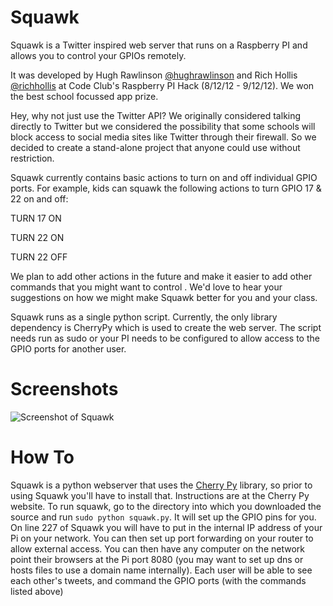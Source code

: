 # Squawk
Squawk is a Twitter inspired web server that runs on a Raspberry PI and allows you to control your GPIOs remotely.
 
It was developed by Hugh Rawlinson [@hughrawlinson](http://www.twitter.com/hughrawlinson) and Rich Hollis [@richhollis](http://www.twitter.com/richhollis) at Code Club's Raspberry PI Hack (8/12/12 - 9/12/12). We won the best school focussed app prize.
 
Hey, why not just use the Twitter API? We originally considered talking directly to Twitter but we considered the possibility that some schools will block access to social media sites like Twitter through their firewall. So we decided to create a stand-alone project that anyone could use without restriction.
 
Squawk currently contains basic actions to turn on and off individual GPIO ports. For example, kids can squawk the following actions to turn GPIO 17 & 22 on and off:

TURN 17 ON

TURN 22 ON

TURN 22 OFF

We plan to add other actions in the future and make it easier to add other commands that you might want to control . We'd love to hear your suggestions on how we might make Squawk better for you and your class.
 
Squawk runs as a single python script. Currently, the only library dependency is CherryPy which is used to create the web server. The script needs run as sudo or your PI needs to be configured to allow access to the GPIO ports for another user.

# Screenshots

![Screenshot of Squawk](https://raw.github.com/hughrawlinson/squawk/master/screenshot.png "Screenshot of Squawk")

# How To
Squawk is a python webserver that uses the [Cherry Py](http://cherrypy.org) library, so prior to using Squawk you'll have to install that. Instructions are at the Cherry Py website. To run squawk, go to the directory into which you downloaded the source and run `sudo python squawk.py`. It will set up the GPIO pins for you. On line 227 of Squawk you will have to put in the internal IP address of your Pi on your network. You can then set up port forwarding on your router to allow external access. You can then have any computer on the network point their browsers at the Pi port 8080 (you may want to set up dns or hosts files to use a domain name internally). Each user will be able to see each other's tweets, and command the GPIO ports (with the commands listed above)